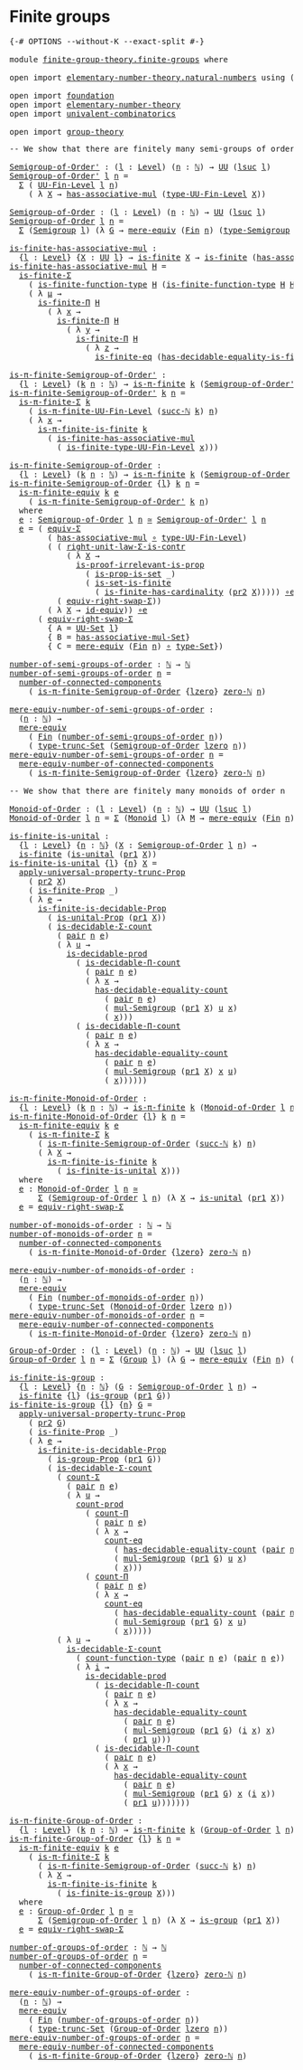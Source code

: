 # Finite groups

<pre class="Agda"><a id="26" class="Symbol">{-#</a> <a id="30" class="Keyword">OPTIONS</a> <a id="38" class="Pragma">--without-K</a> <a id="50" class="Pragma">--exact-split</a> <a id="64" class="Symbol">#-}</a>

<a id="69" class="Keyword">module</a> <a id="76" href="finite-group-theory.finite-groups.html" class="Module">finite-group-theory.finite-groups</a> <a id="110" class="Keyword">where</a>

<a id="117" class="Keyword">open</a> <a id="122" class="Keyword">import</a> <a id="129" href="elementary-number-theory.natural-numbers.html" class="Module">elementary-number-theory.natural-numbers</a> <a id="170" class="Keyword">using</a> <a id="176" class="Symbol">(</a><a id="177" href="elementary-number-theory.natural-numbers.html#1444" class="Datatype">ℕ</a><a id="178" class="Symbol">)</a>

<a id="181" class="Keyword">open</a> <a id="186" class="Keyword">import</a> <a id="193" href="foundation.html" class="Module">foundation</a>
<a id="204" class="Keyword">open</a> <a id="209" class="Keyword">import</a> <a id="216" href="elementary-number-theory.html" class="Module">elementary-number-theory</a>
<a id="241" class="Keyword">open</a> <a id="246" class="Keyword">import</a> <a id="253" href="univalent-combinatorics.html" class="Module">univalent-combinatorics</a>

<a id="278" class="Keyword">open</a> <a id="283" class="Keyword">import</a> <a id="290" href="group-theory.html" class="Module">group-theory</a>
</pre>
<pre class="Agda"><a id="316" class="Comment">-- We show that there are finitely many semi-groups of order n</a>

<a id="Semigroup-of-Order&#39;"></a><a id="380" href="finite-group-theory.finite-groups.html#380" class="Function">Semigroup-of-Order&#39;</a> <a id="400" class="Symbol">:</a> <a id="402" class="Symbol">(</a><a id="403" href="finite-group-theory.finite-groups.html#403" class="Bound">l</a> <a id="405" class="Symbol">:</a> <a id="407" href="Agda.Primitive.html#597" class="Postulate">Level</a><a id="412" class="Symbol">)</a> <a id="414" class="Symbol">(</a><a id="415" href="finite-group-theory.finite-groups.html#415" class="Bound">n</a> <a id="417" class="Symbol">:</a> <a id="419" href="elementary-number-theory.natural-numbers.html#1444" class="Datatype">ℕ</a><a id="420" class="Symbol">)</a> <a id="422" class="Symbol">→</a> <a id="424" href="Agda.Primitive.html#326" class="Primitive">UU</a> <a id="427" class="Symbol">(</a><a id="428" href="Agda.Primitive.html#780" class="Primitive">lsuc</a> <a id="433" href="finite-group-theory.finite-groups.html#403" class="Bound">l</a><a id="434" class="Symbol">)</a>
<a id="436" href="finite-group-theory.finite-groups.html#380" class="Function">Semigroup-of-Order&#39;</a> <a id="456" href="finite-group-theory.finite-groups.html#456" class="Bound">l</a> <a id="458" href="finite-group-theory.finite-groups.html#458" class="Bound">n</a> <a id="460" class="Symbol">=</a>
  <a id="464" href="foundation-core.dependent-pair-types.html#502" class="Record">Σ</a> <a id="466" class="Symbol">(</a> <a id="468" href="univalent-combinatorics.finite-types.html#4637" class="Function">UU-Fin-Level</a> <a id="481" href="finite-group-theory.finite-groups.html#456" class="Bound">l</a> <a id="483" href="finite-group-theory.finite-groups.html#458" class="Bound">n</a><a id="484" class="Symbol">)</a>
    <a id="490" class="Symbol">(</a> <a id="492" class="Symbol">λ</a> <a id="494" href="finite-group-theory.finite-groups.html#494" class="Bound">X</a> <a id="496" class="Symbol">→</a> <a id="498" href="group-theory.abstract-groups.html#690" class="Function">has-associative-mul</a> <a id="518" class="Symbol">(</a><a id="519" href="univalent-combinatorics.finite-types.html#4732" class="Function">type-UU-Fin-Level</a> <a id="537" href="finite-group-theory.finite-groups.html#494" class="Bound">X</a><a id="538" class="Symbol">))</a>

<a id="Semigroup-of-Order"></a><a id="542" href="finite-group-theory.finite-groups.html#542" class="Function">Semigroup-of-Order</a> <a id="561" class="Symbol">:</a> <a id="563" class="Symbol">(</a><a id="564" href="finite-group-theory.finite-groups.html#564" class="Bound">l</a> <a id="566" class="Symbol">:</a> <a id="568" href="Agda.Primitive.html#597" class="Postulate">Level</a><a id="573" class="Symbol">)</a> <a id="575" class="Symbol">(</a><a id="576" href="finite-group-theory.finite-groups.html#576" class="Bound">n</a> <a id="578" class="Symbol">:</a> <a id="580" href="elementary-number-theory.natural-numbers.html#1444" class="Datatype">ℕ</a><a id="581" class="Symbol">)</a> <a id="583" class="Symbol">→</a> <a id="585" href="Agda.Primitive.html#326" class="Primitive">UU</a> <a id="588" class="Symbol">(</a><a id="589" href="Agda.Primitive.html#780" class="Primitive">lsuc</a> <a id="594" href="finite-group-theory.finite-groups.html#564" class="Bound">l</a><a id="595" class="Symbol">)</a>
<a id="597" href="finite-group-theory.finite-groups.html#542" class="Function">Semigroup-of-Order</a> <a id="616" href="finite-group-theory.finite-groups.html#616" class="Bound">l</a> <a id="618" href="finite-group-theory.finite-groups.html#618" class="Bound">n</a> <a id="620" class="Symbol">=</a>
  <a id="624" href="foundation-core.dependent-pair-types.html#502" class="Record">Σ</a> <a id="626" class="Symbol">(</a><a id="627" href="group-theory.abstract-groups.html#962" class="Function">Semigroup</a> <a id="637" href="finite-group-theory.finite-groups.html#616" class="Bound">l</a><a id="638" class="Symbol">)</a> <a id="640" class="Symbol">(λ</a> <a id="643" href="finite-group-theory.finite-groups.html#643" class="Bound">G</a> <a id="645" class="Symbol">→</a> <a id="647" href="foundation.mere-equivalences.html#1406" class="Function">mere-equiv</a> <a id="658" class="Symbol">(</a><a id="659" href="univalent-combinatorics.standard-finite-types.html#1975" class="Function">Fin</a> <a id="663" href="finite-group-theory.finite-groups.html#618" class="Bound">n</a><a id="664" class="Symbol">)</a> <a id="666" class="Symbol">(</a><a id="667" href="group-theory.abstract-groups.html#1158" class="Function">type-Semigroup</a> <a id="682" href="finite-group-theory.finite-groups.html#643" class="Bound">G</a><a id="683" class="Symbol">))</a>

<a id="is-finite-has-associative-mul"></a><a id="687" href="finite-group-theory.finite-groups.html#687" class="Function">is-finite-has-associative-mul</a> <a id="717" class="Symbol">:</a>
  <a id="721" class="Symbol">{</a><a id="722" href="finite-group-theory.finite-groups.html#722" class="Bound">l</a> <a id="724" class="Symbol">:</a> <a id="726" href="Agda.Primitive.html#597" class="Postulate">Level</a><a id="731" class="Symbol">}</a> <a id="733" class="Symbol">{</a><a id="734" href="finite-group-theory.finite-groups.html#734" class="Bound">X</a> <a id="736" class="Symbol">:</a> <a id="738" href="Agda.Primitive.html#326" class="Primitive">UU</a> <a id="741" href="finite-group-theory.finite-groups.html#722" class="Bound">l</a><a id="742" class="Symbol">}</a> <a id="744" class="Symbol">→</a> <a id="746" href="univalent-combinatorics.finite-types.html#3732" class="Function">is-finite</a> <a id="756" href="finite-group-theory.finite-groups.html#734" class="Bound">X</a> <a id="758" class="Symbol">→</a> <a id="760" href="univalent-combinatorics.finite-types.html#3732" class="Function">is-finite</a> <a id="770" class="Symbol">(</a><a id="771" href="group-theory.abstract-groups.html#690" class="Function">has-associative-mul</a> <a id="791" href="finite-group-theory.finite-groups.html#734" class="Bound">X</a><a id="792" class="Symbol">)</a>
<a id="794" href="finite-group-theory.finite-groups.html#687" class="Function">is-finite-has-associative-mul</a> <a id="824" href="finite-group-theory.finite-groups.html#824" class="Bound">H</a> <a id="826" class="Symbol">=</a>
  <a id="830" href="univalent-combinatorics.dependent-sum-finite-types.html#2479" class="Function">is-finite-Σ</a>
    <a id="846" class="Symbol">(</a> <a id="848" href="univalent-combinatorics.finite-function-types.html#817" class="Function">is-finite-function-type</a> <a id="872" href="finite-group-theory.finite-groups.html#824" class="Bound">H</a> <a id="874" class="Symbol">(</a><a id="875" href="univalent-combinatorics.finite-function-types.html#817" class="Function">is-finite-function-type</a> <a id="899" href="finite-group-theory.finite-groups.html#824" class="Bound">H</a> <a id="901" href="finite-group-theory.finite-groups.html#824" class="Bound">H</a><a id="902" class="Symbol">))</a>
    <a id="909" class="Symbol">(</a> <a id="911" class="Symbol">λ</a> <a id="913" href="finite-group-theory.finite-groups.html#913" class="Bound">μ</a> <a id="915" class="Symbol">→</a>
      <a id="923" href="univalent-combinatorics.dependent-product-finite-types.html#696" class="Function">is-finite-Π</a> <a id="935" href="finite-group-theory.finite-groups.html#824" class="Bound">H</a>
        <a id="945" class="Symbol">(</a> <a id="947" class="Symbol">λ</a> <a id="949" href="finite-group-theory.finite-groups.html#949" class="Bound">x</a> <a id="951" class="Symbol">→</a>
          <a id="963" href="univalent-combinatorics.dependent-product-finite-types.html#696" class="Function">is-finite-Π</a> <a id="975" href="finite-group-theory.finite-groups.html#824" class="Bound">H</a>
            <a id="989" class="Symbol">(</a> <a id="991" class="Symbol">λ</a> <a id="993" href="finite-group-theory.finite-groups.html#993" class="Bound">y</a> <a id="995" class="Symbol">→</a>
              <a id="1011" href="univalent-combinatorics.dependent-product-finite-types.html#696" class="Function">is-finite-Π</a> <a id="1023" href="finite-group-theory.finite-groups.html#824" class="Bound">H</a>
                <a id="1041" class="Symbol">(</a> <a id="1043" class="Symbol">λ</a> <a id="1045" href="finite-group-theory.finite-groups.html#1045" class="Bound">z</a> <a id="1047" class="Symbol">→</a>
                  <a id="1067" href="univalent-combinatorics.equality-finite-types.html#3302" class="Function">is-finite-eq</a> <a id="1080" class="Symbol">(</a><a id="1081" href="univalent-combinatorics.equality-finite-types.html#1960" class="Function">has-decidable-equality-is-finite</a> <a id="1114" href="finite-group-theory.finite-groups.html#824" class="Bound">H</a><a id="1115" class="Symbol">)))))</a>

<a id="is-π-finite-Semigroup-of-Order&#39;"></a><a id="1122" href="finite-group-theory.finite-groups.html#1122" class="Function">is-π-finite-Semigroup-of-Order&#39;</a> <a id="1154" class="Symbol">:</a>
  <a id="1158" class="Symbol">{</a><a id="1159" href="finite-group-theory.finite-groups.html#1159" class="Bound">l</a> <a id="1161" class="Symbol">:</a> <a id="1163" href="Agda.Primitive.html#597" class="Postulate">Level</a><a id="1168" class="Symbol">}</a> <a id="1170" class="Symbol">(</a><a id="1171" href="finite-group-theory.finite-groups.html#1171" class="Bound">k</a> <a id="1173" href="finite-group-theory.finite-groups.html#1173" class="Bound">n</a> <a id="1175" class="Symbol">:</a> <a id="1177" href="elementary-number-theory.natural-numbers.html#1444" class="Datatype">ℕ</a><a id="1178" class="Symbol">)</a> <a id="1180" class="Symbol">→</a> <a id="1182" href="univalent-combinatorics.pi-finite-types.html#8676" class="Function">is-π-finite</a> <a id="1194" href="finite-group-theory.finite-groups.html#1171" class="Bound">k</a> <a id="1196" class="Symbol">(</a><a id="1197" href="finite-group-theory.finite-groups.html#380" class="Function">Semigroup-of-Order&#39;</a> <a id="1217" href="finite-group-theory.finite-groups.html#1159" class="Bound">l</a> <a id="1219" href="finite-group-theory.finite-groups.html#1173" class="Bound">n</a><a id="1220" class="Symbol">)</a>
<a id="1222" href="finite-group-theory.finite-groups.html#1122" class="Function">is-π-finite-Semigroup-of-Order&#39;</a> <a id="1254" href="finite-group-theory.finite-groups.html#1254" class="Bound">k</a> <a id="1256" href="finite-group-theory.finite-groups.html#1256" class="Bound">n</a> <a id="1258" class="Symbol">=</a>
  <a id="1262" href="univalent-combinatorics.pi-finite-types.html#34735" class="Function">is-π-finite-Σ</a> <a id="1276" href="finite-group-theory.finite-groups.html#1254" class="Bound">k</a>
    <a id="1282" class="Symbol">(</a> <a id="1284" href="univalent-combinatorics.pi-finite-types.html#15770" class="Function">is-π-finite-UU-Fin-Level</a> <a id="1309" class="Symbol">(</a><a id="1310" href="elementary-number-theory.natural-numbers.html#1478" class="InductiveConstructor">succ-ℕ</a> <a id="1317" href="finite-group-theory.finite-groups.html#1254" class="Bound">k</a><a id="1318" class="Symbol">)</a> <a id="1320" href="finite-group-theory.finite-groups.html#1256" class="Bound">n</a><a id="1321" class="Symbol">)</a>
    <a id="1327" class="Symbol">(</a> <a id="1329" class="Symbol">λ</a> <a id="1331" href="finite-group-theory.finite-groups.html#1331" class="Bound">x</a> <a id="1333" class="Symbol">→</a>
      <a id="1341" href="univalent-combinatorics.pi-finite-types.html#14675" class="Function">is-π-finite-is-finite</a> <a id="1363" href="finite-group-theory.finite-groups.html#1254" class="Bound">k</a>
        <a id="1373" class="Symbol">(</a> <a id="1375" href="finite-group-theory.finite-groups.html#687" class="Function">is-finite-has-associative-mul</a>
          <a id="1415" class="Symbol">(</a> <a id="1417" href="univalent-combinatorics.finite-types.html#9777" class="Function">is-finite-type-UU-Fin-Level</a> <a id="1445" href="finite-group-theory.finite-groups.html#1331" class="Bound">x</a><a id="1446" class="Symbol">)))</a>

<a id="is-π-finite-Semigroup-of-Order"></a><a id="1451" href="finite-group-theory.finite-groups.html#1451" class="Function">is-π-finite-Semigroup-of-Order</a> <a id="1482" class="Symbol">:</a>
  <a id="1486" class="Symbol">{</a><a id="1487" href="finite-group-theory.finite-groups.html#1487" class="Bound">l</a> <a id="1489" class="Symbol">:</a> <a id="1491" href="Agda.Primitive.html#597" class="Postulate">Level</a><a id="1496" class="Symbol">}</a> <a id="1498" class="Symbol">(</a><a id="1499" href="finite-group-theory.finite-groups.html#1499" class="Bound">k</a> <a id="1501" href="finite-group-theory.finite-groups.html#1501" class="Bound">n</a> <a id="1503" class="Symbol">:</a> <a id="1505" href="elementary-number-theory.natural-numbers.html#1444" class="Datatype">ℕ</a><a id="1506" class="Symbol">)</a> <a id="1508" class="Symbol">→</a> <a id="1510" href="univalent-combinatorics.pi-finite-types.html#8676" class="Function">is-π-finite</a> <a id="1522" href="finite-group-theory.finite-groups.html#1499" class="Bound">k</a> <a id="1524" class="Symbol">(</a><a id="1525" href="finite-group-theory.finite-groups.html#542" class="Function">Semigroup-of-Order</a> <a id="1544" href="finite-group-theory.finite-groups.html#1487" class="Bound">l</a> <a id="1546" href="finite-group-theory.finite-groups.html#1501" class="Bound">n</a><a id="1547" class="Symbol">)</a>
<a id="1549" href="finite-group-theory.finite-groups.html#1451" class="Function">is-π-finite-Semigroup-of-Order</a> <a id="1580" class="Symbol">{</a><a id="1581" href="finite-group-theory.finite-groups.html#1581" class="Bound">l</a><a id="1582" class="Symbol">}</a> <a id="1584" href="finite-group-theory.finite-groups.html#1584" class="Bound">k</a> <a id="1586" href="finite-group-theory.finite-groups.html#1586" class="Bound">n</a> <a id="1588" class="Symbol">=</a>
  <a id="1592" href="univalent-combinatorics.pi-finite-types.html#10882" class="Function">is-π-finite-equiv</a> <a id="1610" href="finite-group-theory.finite-groups.html#1584" class="Bound">k</a> <a id="1612" href="finite-group-theory.finite-groups.html#1667" class="Function">e</a>
    <a id="1618" class="Symbol">(</a> <a id="1620" href="finite-group-theory.finite-groups.html#1122" class="Function">is-π-finite-Semigroup-of-Order&#39;</a> <a id="1652" href="finite-group-theory.finite-groups.html#1584" class="Bound">k</a> <a id="1654" href="finite-group-theory.finite-groups.html#1586" class="Bound">n</a><a id="1655" class="Symbol">)</a>
  <a id="1659" class="Keyword">where</a>
  <a id="1667" href="finite-group-theory.finite-groups.html#1667" class="Function">e</a> <a id="1669" class="Symbol">:</a> <a id="1671" href="finite-group-theory.finite-groups.html#542" class="Function">Semigroup-of-Order</a> <a id="1690" href="finite-group-theory.finite-groups.html#1581" class="Bound">l</a> <a id="1692" href="finite-group-theory.finite-groups.html#1586" class="Bound">n</a> <a id="1694" href="foundation-core.equivalences.html#1607" class="Function Operator">≃</a> <a id="1696" href="finite-group-theory.finite-groups.html#380" class="Function">Semigroup-of-Order&#39;</a> <a id="1716" href="finite-group-theory.finite-groups.html#1581" class="Bound">l</a> <a id="1718" href="finite-group-theory.finite-groups.html#1586" class="Bound">n</a>
  <a id="1722" href="finite-group-theory.finite-groups.html#1667" class="Function">e</a> <a id="1724" class="Symbol">=</a> <a id="1726" class="Symbol">(</a> <a id="1728" href="foundation-core.functoriality-dependent-pair-types.html#10421" class="Function">equiv-Σ</a>
        <a id="1744" class="Symbol">(</a> <a id="1746" href="group-theory.abstract-groups.html#690" class="Function">has-associative-mul</a> <a id="1766" href="foundation-core.functions.html#407" class="Function Operator">∘</a> <a id="1768" href="univalent-combinatorics.finite-types.html#4732" class="Function">type-UU-Fin-Level</a><a id="1785" class="Symbol">)</a>
        <a id="1795" class="Symbol">(</a> <a id="1797" class="Symbol">(</a> <a id="1799" href="foundation-core.type-arithmetic-dependent-pair-types.html#4301" class="Function">right-unit-law-Σ-is-contr</a>
            <a id="1837" class="Symbol">(</a> <a id="1839" class="Symbol">λ</a> <a id="1841" href="finite-group-theory.finite-groups.html#1841" class="Bound">X</a> <a id="1843" class="Symbol">→</a>
              <a id="1859" href="foundation-core.propositions.html#2978" class="Function">is-proof-irrelevant-is-prop</a>
                <a id="1903" class="Symbol">(</a> <a id="1905" href="foundation.sets.html#2041" class="Function">is-prop-is-set</a> <a id="1920" class="Symbol">_)</a>
                <a id="1939" class="Symbol">(</a> <a id="1941" href="univalent-combinatorics.equality-finite-types.html#1601" class="Function">is-set-is-finite</a>
                  <a id="1976" class="Symbol">(</a> <a id="1978" href="univalent-combinatorics.finite-types.html#11573" class="Function">is-finite-has-cardinality</a> <a id="2004" class="Symbol">(</a><a id="2005" href="foundation-core.dependent-pair-types.html#604" class="Field">pr2</a> <a id="2009" href="finite-group-theory.finite-groups.html#1841" class="Bound">X</a><a id="2010" class="Symbol">)))))</a> <a id="2016" href="foundation-core.equivalences.html#7843" class="Function Operator">∘e</a>
          <a id="2029" class="Symbol">(</a> <a id="2031" href="foundation-core.type-arithmetic-dependent-pair-types.html#11499" class="Function">equiv-right-swap-Σ</a><a id="2049" class="Symbol">))</a>
        <a id="2060" class="Symbol">(</a> <a id="2062" class="Symbol">λ</a> <a id="2064" href="finite-group-theory.finite-groups.html#2064" class="Bound">X</a> <a id="2066" class="Symbol">→</a> <a id="2068" href="foundation-core.equivalences.html#2480" class="Function">id-equiv</a><a id="2076" class="Symbol">))</a> <a id="2079" href="foundation-core.equivalences.html#7843" class="Function Operator">∘e</a>
      <a id="2088" class="Symbol">(</a> <a id="2090" href="foundation-core.type-arithmetic-dependent-pair-types.html#11499" class="Function">equiv-right-swap-Σ</a>
        <a id="2117" class="Symbol">{</a> <a id="2119" class="Argument">A</a> <a id="2121" class="Symbol">=</a> <a id="2123" href="foundation-core.sets.html#1177" class="Function">UU-Set</a> <a id="2130" href="finite-group-theory.finite-groups.html#1581" class="Bound">l</a><a id="2131" class="Symbol">}</a>
        <a id="2141" class="Symbol">{</a> <a id="2143" class="Argument">B</a> <a id="2145" class="Symbol">=</a> <a id="2147" href="group-theory.abstract-groups.html#836" class="Function">has-associative-mul-Set</a><a id="2170" class="Symbol">}</a>
        <a id="2180" class="Symbol">{</a> <a id="2182" class="Argument">C</a> <a id="2184" class="Symbol">=</a> <a id="2186" href="foundation.mere-equivalences.html#1406" class="Function">mere-equiv</a> <a id="2197" class="Symbol">(</a><a id="2198" href="univalent-combinatorics.standard-finite-types.html#1975" class="Function">Fin</a> <a id="2202" href="finite-group-theory.finite-groups.html#1586" class="Bound">n</a><a id="2203" class="Symbol">)</a> <a id="2205" href="foundation-core.functions.html#407" class="Function Operator">∘</a> <a id="2207" href="foundation-core.sets.html#1291" class="Function">type-Set</a><a id="2215" class="Symbol">})</a>

<a id="number-of-semi-groups-of-order"></a><a id="2219" href="finite-group-theory.finite-groups.html#2219" class="Function">number-of-semi-groups-of-order</a> <a id="2250" class="Symbol">:</a> <a id="2252" href="elementary-number-theory.natural-numbers.html#1444" class="Datatype">ℕ</a> <a id="2254" class="Symbol">→</a> <a id="2256" href="elementary-number-theory.natural-numbers.html#1444" class="Datatype">ℕ</a>
<a id="2258" href="finite-group-theory.finite-groups.html#2219" class="Function">number-of-semi-groups-of-order</a> <a id="2289" href="finite-group-theory.finite-groups.html#2289" class="Bound">n</a> <a id="2291" class="Symbol">=</a>
  <a id="2295" href="univalent-combinatorics.pi-finite-types.html#7954" class="Function">number-of-connected-components</a>
    <a id="2330" class="Symbol">(</a> <a id="2332" href="finite-group-theory.finite-groups.html#1451" class="Function">is-π-finite-Semigroup-of-Order</a> <a id="2363" class="Symbol">{</a><a id="2364" href="Agda.Primitive.html#764" class="Primitive">lzero</a><a id="2369" class="Symbol">}</a> <a id="2371" href="elementary-number-theory.natural-numbers.html#1465" class="InductiveConstructor">zero-ℕ</a> <a id="2378" href="finite-group-theory.finite-groups.html#2289" class="Bound">n</a><a id="2379" class="Symbol">)</a>

<a id="mere-equiv-number-of-semi-groups-of-order"></a><a id="2382" href="finite-group-theory.finite-groups.html#2382" class="Function">mere-equiv-number-of-semi-groups-of-order</a> <a id="2424" class="Symbol">:</a>
  <a id="2428" class="Symbol">(</a><a id="2429" href="finite-group-theory.finite-groups.html#2429" class="Bound">n</a> <a id="2431" class="Symbol">:</a> <a id="2433" href="elementary-number-theory.natural-numbers.html#1444" class="Datatype">ℕ</a><a id="2434" class="Symbol">)</a> <a id="2436" class="Symbol">→</a>
  <a id="2440" href="foundation.mere-equivalences.html#1406" class="Function">mere-equiv</a>
    <a id="2455" class="Symbol">(</a> <a id="2457" href="univalent-combinatorics.standard-finite-types.html#1975" class="Function">Fin</a> <a id="2461" class="Symbol">(</a><a id="2462" href="finite-group-theory.finite-groups.html#2219" class="Function">number-of-semi-groups-of-order</a> <a id="2493" href="finite-group-theory.finite-groups.html#2429" class="Bound">n</a><a id="2494" class="Symbol">))</a>
    <a id="2501" class="Symbol">(</a> <a id="2503" href="foundation.set-truncations.html#3386" class="Postulate">type-trunc-Set</a> <a id="2518" class="Symbol">(</a><a id="2519" href="finite-group-theory.finite-groups.html#542" class="Function">Semigroup-of-Order</a> <a id="2538" href="Agda.Primitive.html#764" class="Primitive">lzero</a> <a id="2544" href="finite-group-theory.finite-groups.html#2429" class="Bound">n</a><a id="2545" class="Symbol">))</a>
<a id="2548" href="finite-group-theory.finite-groups.html#2382" class="Function">mere-equiv-number-of-semi-groups-of-order</a> <a id="2590" href="finite-group-theory.finite-groups.html#2590" class="Bound">n</a> <a id="2592" class="Symbol">=</a>
  <a id="2596" href="univalent-combinatorics.pi-finite-types.html#8119" class="Function">mere-equiv-number-of-connected-components</a>
    <a id="2642" class="Symbol">(</a> <a id="2644" href="finite-group-theory.finite-groups.html#1451" class="Function">is-π-finite-Semigroup-of-Order</a> <a id="2675" class="Symbol">{</a><a id="2676" href="Agda.Primitive.html#764" class="Primitive">lzero</a><a id="2681" class="Symbol">}</a> <a id="2683" href="elementary-number-theory.natural-numbers.html#1465" class="InductiveConstructor">zero-ℕ</a> <a id="2690" href="finite-group-theory.finite-groups.html#2590" class="Bound">n</a><a id="2691" class="Symbol">)</a>

<a id="2694" class="Comment">-- We show that there are finitely many monoids of order n</a>

<a id="Monoid-of-Order"></a><a id="2754" href="finite-group-theory.finite-groups.html#2754" class="Function">Monoid-of-Order</a> <a id="2770" class="Symbol">:</a> <a id="2772" class="Symbol">(</a><a id="2773" href="finite-group-theory.finite-groups.html#2773" class="Bound">l</a> <a id="2775" class="Symbol">:</a> <a id="2777" href="Agda.Primitive.html#597" class="Postulate">Level</a><a id="2782" class="Symbol">)</a> <a id="2784" class="Symbol">(</a><a id="2785" href="finite-group-theory.finite-groups.html#2785" class="Bound">n</a> <a id="2787" class="Symbol">:</a> <a id="2789" href="elementary-number-theory.natural-numbers.html#1444" class="Datatype">ℕ</a><a id="2790" class="Symbol">)</a> <a id="2792" class="Symbol">→</a> <a id="2794" href="Agda.Primitive.html#326" class="Primitive">UU</a> <a id="2797" class="Symbol">(</a><a id="2798" href="Agda.Primitive.html#780" class="Primitive">lsuc</a> <a id="2803" href="finite-group-theory.finite-groups.html#2773" class="Bound">l</a><a id="2804" class="Symbol">)</a>
<a id="2806" href="finite-group-theory.finite-groups.html#2754" class="Function">Monoid-of-Order</a> <a id="2822" href="finite-group-theory.finite-groups.html#2822" class="Bound">l</a> <a id="2824" href="finite-group-theory.finite-groups.html#2824" class="Bound">n</a> <a id="2826" class="Symbol">=</a> <a id="2828" href="foundation-core.dependent-pair-types.html#502" class="Record">Σ</a> <a id="2830" class="Symbol">(</a><a id="2831" href="group-theory.abstract-groups.html#16855" class="Function">Monoid</a> <a id="2838" href="finite-group-theory.finite-groups.html#2822" class="Bound">l</a><a id="2839" class="Symbol">)</a> <a id="2841" class="Symbol">(λ</a> <a id="2844" href="finite-group-theory.finite-groups.html#2844" class="Bound">M</a> <a id="2846" class="Symbol">→</a> <a id="2848" href="foundation.mere-equivalences.html#1406" class="Function">mere-equiv</a> <a id="2859" class="Symbol">(</a><a id="2860" href="univalent-combinatorics.standard-finite-types.html#1975" class="Function">Fin</a> <a id="2864" href="finite-group-theory.finite-groups.html#2824" class="Bound">n</a><a id="2865" class="Symbol">)</a> <a id="2867" class="Symbol">(</a><a id="2868" href="group-theory.abstract-groups.html#17020" class="Function">type-Monoid</a> <a id="2880" href="finite-group-theory.finite-groups.html#2844" class="Bound">M</a><a id="2881" class="Symbol">))</a>

<a id="is-finite-is-unital"></a><a id="2885" href="finite-group-theory.finite-groups.html#2885" class="Function">is-finite-is-unital</a> <a id="2905" class="Symbol">:</a>
  <a id="2909" class="Symbol">{</a><a id="2910" href="finite-group-theory.finite-groups.html#2910" class="Bound">l</a> <a id="2912" class="Symbol">:</a> <a id="2914" href="Agda.Primitive.html#597" class="Postulate">Level</a><a id="2919" class="Symbol">}</a> <a id="2921" class="Symbol">{</a><a id="2922" href="finite-group-theory.finite-groups.html#2922" class="Bound">n</a> <a id="2924" class="Symbol">:</a> <a id="2926" href="elementary-number-theory.natural-numbers.html#1444" class="Datatype">ℕ</a><a id="2927" class="Symbol">}</a> <a id="2929" class="Symbol">(</a><a id="2930" href="finite-group-theory.finite-groups.html#2930" class="Bound">X</a> <a id="2932" class="Symbol">:</a> <a id="2934" href="finite-group-theory.finite-groups.html#542" class="Function">Semigroup-of-Order</a> <a id="2953" href="finite-group-theory.finite-groups.html#2910" class="Bound">l</a> <a id="2955" href="finite-group-theory.finite-groups.html#2922" class="Bound">n</a><a id="2956" class="Symbol">)</a> <a id="2958" class="Symbol">→</a>
  <a id="2962" href="univalent-combinatorics.finite-types.html#3732" class="Function">is-finite</a> <a id="2972" class="Symbol">(</a><a id="2973" href="group-theory.abstract-groups.html#16632" class="Function">is-unital</a> <a id="2983" class="Symbol">(</a><a id="2984" href="foundation-core.dependent-pair-types.html#592" class="Field">pr1</a> <a id="2988" href="finite-group-theory.finite-groups.html#2930" class="Bound">X</a><a id="2989" class="Symbol">))</a>
<a id="2992" href="finite-group-theory.finite-groups.html#2885" class="Function">is-finite-is-unital</a> <a id="3012" class="Symbol">{</a><a id="3013" href="finite-group-theory.finite-groups.html#3013" class="Bound">l</a><a id="3014" class="Symbol">}</a> <a id="3016" class="Symbol">{</a><a id="3017" href="finite-group-theory.finite-groups.html#3017" class="Bound">n</a><a id="3018" class="Symbol">}</a> <a id="3020" href="finite-group-theory.finite-groups.html#3020" class="Bound">X</a> <a id="3022" class="Symbol">=</a>
  <a id="3026" href="foundation.propositional-truncations.html#5148" class="Function">apply-universal-property-trunc-Prop</a>
    <a id="3066" class="Symbol">(</a> <a id="3068" href="foundation-core.dependent-pair-types.html#604" class="Field">pr2</a> <a id="3072" href="finite-group-theory.finite-groups.html#3020" class="Bound">X</a><a id="3073" class="Symbol">)</a>
    <a id="3079" class="Symbol">(</a> <a id="3081" href="univalent-combinatorics.finite-types.html#3641" class="Function">is-finite-Prop</a> <a id="3096" class="Symbol">_)</a>
    <a id="3103" class="Symbol">(</a> <a id="3105" class="Symbol">λ</a> <a id="3107" href="finite-group-theory.finite-groups.html#3107" class="Bound">e</a> <a id="3109" class="Symbol">→</a>
      <a id="3117" href="univalent-combinatorics.finite-types.html#8538" class="Function">is-finite-is-decidable-Prop</a>
        <a id="3153" class="Symbol">(</a> <a id="3155" href="group-theory.abstract-groups.html#18969" class="Function">is-unital-Prop</a> <a id="3170" class="Symbol">(</a><a id="3171" href="foundation-core.dependent-pair-types.html#592" class="Field">pr1</a> <a id="3175" href="finite-group-theory.finite-groups.html#3020" class="Bound">X</a><a id="3176" class="Symbol">))</a>
        <a id="3187" class="Symbol">(</a> <a id="3189" href="univalent-combinatorics.decidable-dependent-pair-types.html#800" class="Function">is-decidable-Σ-count</a>
          <a id="3220" class="Symbol">(</a> <a id="3222" href="foundation-core.dependent-pair-types.html#575" class="InductiveConstructor">pair</a> <a id="3227" href="finite-group-theory.finite-groups.html#3017" class="Bound">n</a> <a id="3229" href="finite-group-theory.finite-groups.html#3107" class="Bound">e</a><a id="3230" class="Symbol">)</a>
          <a id="3242" class="Symbol">(</a> <a id="3244" class="Symbol">λ</a> <a id="3246" href="finite-group-theory.finite-groups.html#3246" class="Bound">u</a> <a id="3248" class="Symbol">→</a>
            <a id="3262" href="foundation.decidable-types.html#3650" class="Function">is-decidable-prod</a>
              <a id="3294" class="Symbol">(</a> <a id="3296" href="univalent-combinatorics.decidable-dependent-function-types.html#1130" class="Function">is-decidable-Π-count</a>
                <a id="3333" class="Symbol">(</a> <a id="3335" href="foundation-core.dependent-pair-types.html#575" class="InductiveConstructor">pair</a> <a id="3340" href="finite-group-theory.finite-groups.html#3017" class="Bound">n</a> <a id="3342" href="finite-group-theory.finite-groups.html#3107" class="Bound">e</a><a id="3343" class="Symbol">)</a>
                <a id="3361" class="Symbol">(</a> <a id="3363" class="Symbol">λ</a> <a id="3365" href="finite-group-theory.finite-groups.html#3365" class="Bound">x</a> <a id="3367" class="Symbol">→</a>
                  <a id="3387" href="univalent-combinatorics.counting.html#5708" class="Function">has-decidable-equality-count</a>
                    <a id="3436" class="Symbol">(</a> <a id="3438" href="foundation-core.dependent-pair-types.html#575" class="InductiveConstructor">pair</a> <a id="3443" href="finite-group-theory.finite-groups.html#3017" class="Bound">n</a> <a id="3445" href="finite-group-theory.finite-groups.html#3107" class="Bound">e</a><a id="3446" class="Symbol">)</a>
                    <a id="3468" class="Symbol">(</a> <a id="3470" href="group-theory.abstract-groups.html#1432" class="Function">mul-Semigroup</a> <a id="3484" class="Symbol">(</a><a id="3485" href="foundation-core.dependent-pair-types.html#592" class="Field">pr1</a> <a id="3489" href="finite-group-theory.finite-groups.html#3020" class="Bound">X</a><a id="3490" class="Symbol">)</a> <a id="3492" href="finite-group-theory.finite-groups.html#3246" class="Bound">u</a> <a id="3494" href="finite-group-theory.finite-groups.html#3365" class="Bound">x</a><a id="3495" class="Symbol">)</a>
                    <a id="3517" class="Symbol">(</a> <a id="3519" href="finite-group-theory.finite-groups.html#3365" class="Bound">x</a><a id="3520" class="Symbol">)))</a>
              <a id="3538" class="Symbol">(</a> <a id="3540" href="univalent-combinatorics.decidable-dependent-function-types.html#1130" class="Function">is-decidable-Π-count</a>
                <a id="3577" class="Symbol">(</a> <a id="3579" href="foundation-core.dependent-pair-types.html#575" class="InductiveConstructor">pair</a> <a id="3584" href="finite-group-theory.finite-groups.html#3017" class="Bound">n</a> <a id="3586" href="finite-group-theory.finite-groups.html#3107" class="Bound">e</a><a id="3587" class="Symbol">)</a>
                <a id="3605" class="Symbol">(</a> <a id="3607" class="Symbol">λ</a> <a id="3609" href="finite-group-theory.finite-groups.html#3609" class="Bound">x</a> <a id="3611" class="Symbol">→</a>
                  <a id="3631" href="univalent-combinatorics.counting.html#5708" class="Function">has-decidable-equality-count</a>
                    <a id="3680" class="Symbol">(</a> <a id="3682" href="foundation-core.dependent-pair-types.html#575" class="InductiveConstructor">pair</a> <a id="3687" href="finite-group-theory.finite-groups.html#3017" class="Bound">n</a> <a id="3689" href="finite-group-theory.finite-groups.html#3107" class="Bound">e</a><a id="3690" class="Symbol">)</a>
                    <a id="3712" class="Symbol">(</a> <a id="3714" href="group-theory.abstract-groups.html#1432" class="Function">mul-Semigroup</a> <a id="3728" class="Symbol">(</a><a id="3729" href="foundation-core.dependent-pair-types.html#592" class="Field">pr1</a> <a id="3733" href="finite-group-theory.finite-groups.html#3020" class="Bound">X</a><a id="3734" class="Symbol">)</a> <a id="3736" href="finite-group-theory.finite-groups.html#3609" class="Bound">x</a> <a id="3738" href="finite-group-theory.finite-groups.html#3246" class="Bound">u</a><a id="3739" class="Symbol">)</a>
                    <a id="3761" class="Symbol">(</a> <a id="3763" href="finite-group-theory.finite-groups.html#3609" class="Bound">x</a><a id="3764" class="Symbol">))))))</a>

<a id="is-π-finite-Monoid-of-Order"></a><a id="3772" href="finite-group-theory.finite-groups.html#3772" class="Function">is-π-finite-Monoid-of-Order</a> <a id="3800" class="Symbol">:</a>
  <a id="3804" class="Symbol">{</a><a id="3805" href="finite-group-theory.finite-groups.html#3805" class="Bound">l</a> <a id="3807" class="Symbol">:</a> <a id="3809" href="Agda.Primitive.html#597" class="Postulate">Level</a><a id="3814" class="Symbol">}</a> <a id="3816" class="Symbol">(</a><a id="3817" href="finite-group-theory.finite-groups.html#3817" class="Bound">k</a> <a id="3819" href="finite-group-theory.finite-groups.html#3819" class="Bound">n</a> <a id="3821" class="Symbol">:</a> <a id="3823" href="elementary-number-theory.natural-numbers.html#1444" class="Datatype">ℕ</a><a id="3824" class="Symbol">)</a> <a id="3826" class="Symbol">→</a> <a id="3828" href="univalent-combinatorics.pi-finite-types.html#8676" class="Function">is-π-finite</a> <a id="3840" href="finite-group-theory.finite-groups.html#3817" class="Bound">k</a> <a id="3842" class="Symbol">(</a><a id="3843" href="finite-group-theory.finite-groups.html#2754" class="Function">Monoid-of-Order</a> <a id="3859" href="finite-group-theory.finite-groups.html#3805" class="Bound">l</a> <a id="3861" href="finite-group-theory.finite-groups.html#3819" class="Bound">n</a><a id="3862" class="Symbol">)</a>
<a id="3864" href="finite-group-theory.finite-groups.html#3772" class="Function">is-π-finite-Monoid-of-Order</a> <a id="3892" class="Symbol">{</a><a id="3893" href="finite-group-theory.finite-groups.html#3893" class="Bound">l</a><a id="3894" class="Symbol">}</a> <a id="3896" href="finite-group-theory.finite-groups.html#3896" class="Bound">k</a> <a id="3898" href="finite-group-theory.finite-groups.html#3898" class="Bound">n</a> <a id="3900" class="Symbol">=</a>
  <a id="3904" href="univalent-combinatorics.pi-finite-types.html#10882" class="Function">is-π-finite-equiv</a> <a id="3922" href="finite-group-theory.finite-groups.html#3896" class="Bound">k</a> <a id="3924" href="finite-group-theory.finite-groups.html#4094" class="Function">e</a>
    <a id="3930" class="Symbol">(</a> <a id="3932" href="univalent-combinatorics.pi-finite-types.html#34735" class="Function">is-π-finite-Σ</a> <a id="3946" href="finite-group-theory.finite-groups.html#3896" class="Bound">k</a>
      <a id="3954" class="Symbol">(</a> <a id="3956" href="finite-group-theory.finite-groups.html#1451" class="Function">is-π-finite-Semigroup-of-Order</a> <a id="3987" class="Symbol">(</a><a id="3988" href="elementary-number-theory.natural-numbers.html#1478" class="InductiveConstructor">succ-ℕ</a> <a id="3995" href="finite-group-theory.finite-groups.html#3896" class="Bound">k</a><a id="3996" class="Symbol">)</a> <a id="3998" href="finite-group-theory.finite-groups.html#3898" class="Bound">n</a><a id="3999" class="Symbol">)</a>
      <a id="4007" class="Symbol">(</a> <a id="4009" class="Symbol">λ</a> <a id="4011" href="finite-group-theory.finite-groups.html#4011" class="Bound">X</a> <a id="4013" class="Symbol">→</a>
        <a id="4023" href="univalent-combinatorics.pi-finite-types.html#14675" class="Function">is-π-finite-is-finite</a> <a id="4045" href="finite-group-theory.finite-groups.html#3896" class="Bound">k</a>
          <a id="4057" class="Symbol">(</a> <a id="4059" href="finite-group-theory.finite-groups.html#2885" class="Function">is-finite-is-unital</a> <a id="4079" href="finite-group-theory.finite-groups.html#4011" class="Bound">X</a><a id="4080" class="Symbol">)))</a>
  <a id="4086" class="Keyword">where</a>
  <a id="4094" href="finite-group-theory.finite-groups.html#4094" class="Function">e</a> <a id="4096" class="Symbol">:</a> <a id="4098" href="finite-group-theory.finite-groups.html#2754" class="Function">Monoid-of-Order</a> <a id="4114" href="finite-group-theory.finite-groups.html#3893" class="Bound">l</a> <a id="4116" href="finite-group-theory.finite-groups.html#3898" class="Bound">n</a> <a id="4118" href="foundation-core.equivalences.html#1607" class="Function Operator">≃</a>
      <a id="4126" href="foundation-core.dependent-pair-types.html#502" class="Record">Σ</a> <a id="4128" class="Symbol">(</a><a id="4129" href="finite-group-theory.finite-groups.html#542" class="Function">Semigroup-of-Order</a> <a id="4148" href="finite-group-theory.finite-groups.html#3893" class="Bound">l</a> <a id="4150" href="finite-group-theory.finite-groups.html#3898" class="Bound">n</a><a id="4151" class="Symbol">)</a> <a id="4153" class="Symbol">(λ</a> <a id="4156" href="finite-group-theory.finite-groups.html#4156" class="Bound">X</a> <a id="4158" class="Symbol">→</a> <a id="4160" href="group-theory.abstract-groups.html#16632" class="Function">is-unital</a> <a id="4170" class="Symbol">(</a><a id="4171" href="foundation-core.dependent-pair-types.html#592" class="Field">pr1</a> <a id="4175" href="finite-group-theory.finite-groups.html#4156" class="Bound">X</a><a id="4176" class="Symbol">))</a>
  <a id="4181" href="finite-group-theory.finite-groups.html#4094" class="Function">e</a> <a id="4183" class="Symbol">=</a> <a id="4185" href="foundation-core.type-arithmetic-dependent-pair-types.html#11499" class="Function">equiv-right-swap-Σ</a>

<a id="number-of-monoids-of-order"></a><a id="4205" href="finite-group-theory.finite-groups.html#4205" class="Function">number-of-monoids-of-order</a> <a id="4232" class="Symbol">:</a> <a id="4234" href="elementary-number-theory.natural-numbers.html#1444" class="Datatype">ℕ</a> <a id="4236" class="Symbol">→</a> <a id="4238" href="elementary-number-theory.natural-numbers.html#1444" class="Datatype">ℕ</a>
<a id="4240" href="finite-group-theory.finite-groups.html#4205" class="Function">number-of-monoids-of-order</a> <a id="4267" href="finite-group-theory.finite-groups.html#4267" class="Bound">n</a> <a id="4269" class="Symbol">=</a>
  <a id="4273" href="univalent-combinatorics.pi-finite-types.html#7954" class="Function">number-of-connected-components</a>
    <a id="4308" class="Symbol">(</a> <a id="4310" href="finite-group-theory.finite-groups.html#3772" class="Function">is-π-finite-Monoid-of-Order</a> <a id="4338" class="Symbol">{</a><a id="4339" href="Agda.Primitive.html#764" class="Primitive">lzero</a><a id="4344" class="Symbol">}</a> <a id="4346" href="elementary-number-theory.natural-numbers.html#1465" class="InductiveConstructor">zero-ℕ</a> <a id="4353" href="finite-group-theory.finite-groups.html#4267" class="Bound">n</a><a id="4354" class="Symbol">)</a>

<a id="mere-equiv-number-of-monoids-of-order"></a><a id="4357" href="finite-group-theory.finite-groups.html#4357" class="Function">mere-equiv-number-of-monoids-of-order</a> <a id="4395" class="Symbol">:</a>
  <a id="4399" class="Symbol">(</a><a id="4400" href="finite-group-theory.finite-groups.html#4400" class="Bound">n</a> <a id="4402" class="Symbol">:</a> <a id="4404" href="elementary-number-theory.natural-numbers.html#1444" class="Datatype">ℕ</a><a id="4405" class="Symbol">)</a> <a id="4407" class="Symbol">→</a>
  <a id="4411" href="foundation.mere-equivalences.html#1406" class="Function">mere-equiv</a>
    <a id="4426" class="Symbol">(</a> <a id="4428" href="univalent-combinatorics.standard-finite-types.html#1975" class="Function">Fin</a> <a id="4432" class="Symbol">(</a><a id="4433" href="finite-group-theory.finite-groups.html#4205" class="Function">number-of-monoids-of-order</a> <a id="4460" href="finite-group-theory.finite-groups.html#4400" class="Bound">n</a><a id="4461" class="Symbol">))</a>
    <a id="4468" class="Symbol">(</a> <a id="4470" href="foundation.set-truncations.html#3386" class="Postulate">type-trunc-Set</a> <a id="4485" class="Symbol">(</a><a id="4486" href="finite-group-theory.finite-groups.html#2754" class="Function">Monoid-of-Order</a> <a id="4502" href="Agda.Primitive.html#764" class="Primitive">lzero</a> <a id="4508" href="finite-group-theory.finite-groups.html#4400" class="Bound">n</a><a id="4509" class="Symbol">))</a>
<a id="4512" href="finite-group-theory.finite-groups.html#4357" class="Function">mere-equiv-number-of-monoids-of-order</a> <a id="4550" href="finite-group-theory.finite-groups.html#4550" class="Bound">n</a> <a id="4552" class="Symbol">=</a>
  <a id="4556" href="univalent-combinatorics.pi-finite-types.html#8119" class="Function">mere-equiv-number-of-connected-components</a>
    <a id="4602" class="Symbol">(</a> <a id="4604" href="finite-group-theory.finite-groups.html#3772" class="Function">is-π-finite-Monoid-of-Order</a> <a id="4632" class="Symbol">{</a><a id="4633" href="Agda.Primitive.html#764" class="Primitive">lzero</a><a id="4638" class="Symbol">}</a> <a id="4640" href="elementary-number-theory.natural-numbers.html#1465" class="InductiveConstructor">zero-ℕ</a> <a id="4647" href="finite-group-theory.finite-groups.html#4550" class="Bound">n</a><a id="4648" class="Symbol">)</a>
</pre>

<pre class="Agda"><a id="Group-of-Order"></a><a id="4664" href="finite-group-theory.finite-groups.html#4664" class="Function">Group-of-Order</a> <a id="4679" class="Symbol">:</a> <a id="4681" class="Symbol">(</a><a id="4682" href="finite-group-theory.finite-groups.html#4682" class="Bound">l</a> <a id="4684" class="Symbol">:</a> <a id="4686" href="Agda.Primitive.html#597" class="Postulate">Level</a><a id="4691" class="Symbol">)</a> <a id="4693" class="Symbol">(</a><a id="4694" href="finite-group-theory.finite-groups.html#4694" class="Bound">n</a> <a id="4696" class="Symbol">:</a> <a id="4698" href="elementary-number-theory.natural-numbers.html#1444" class="Datatype">ℕ</a><a id="4699" class="Symbol">)</a> <a id="4701" class="Symbol">→</a> <a id="4703" href="Agda.Primitive.html#326" class="Primitive">UU</a> <a id="4706" class="Symbol">(</a><a id="4707" href="Agda.Primitive.html#780" class="Primitive">lsuc</a> <a id="4712" href="finite-group-theory.finite-groups.html#4682" class="Bound">l</a><a id="4713" class="Symbol">)</a>
<a id="4715" href="finite-group-theory.finite-groups.html#4664" class="Function">Group-of-Order</a> <a id="4730" href="finite-group-theory.finite-groups.html#4730" class="Bound">l</a> <a id="4732" href="finite-group-theory.finite-groups.html#4732" class="Bound">n</a> <a id="4734" class="Symbol">=</a> <a id="4736" href="foundation-core.dependent-pair-types.html#502" class="Record">Σ</a> <a id="4738" class="Symbol">(</a><a id="4739" href="group-theory.abstract-groups.html#23575" class="Function">Group</a> <a id="4745" href="finite-group-theory.finite-groups.html#4730" class="Bound">l</a><a id="4746" class="Symbol">)</a> <a id="4748" class="Symbol">(λ</a> <a id="4751" href="finite-group-theory.finite-groups.html#4751" class="Bound">G</a> <a id="4753" class="Symbol">→</a> <a id="4755" href="foundation.mere-equivalences.html#1406" class="Function">mere-equiv</a> <a id="4766" class="Symbol">(</a><a id="4767" href="univalent-combinatorics.standard-finite-types.html#1975" class="Function">Fin</a> <a id="4771" href="finite-group-theory.finite-groups.html#4732" class="Bound">n</a><a id="4772" class="Symbol">)</a> <a id="4774" class="Symbol">(</a><a id="4775" href="group-theory.abstract-groups.html#23852" class="Function">type-Group</a> <a id="4786" href="finite-group-theory.finite-groups.html#4751" class="Bound">G</a><a id="4787" class="Symbol">))</a>

<a id="is-finite-is-group"></a><a id="4791" href="finite-group-theory.finite-groups.html#4791" class="Function">is-finite-is-group</a> <a id="4810" class="Symbol">:</a>
  <a id="4814" class="Symbol">{</a><a id="4815" href="finite-group-theory.finite-groups.html#4815" class="Bound">l</a> <a id="4817" class="Symbol">:</a> <a id="4819" href="Agda.Primitive.html#597" class="Postulate">Level</a><a id="4824" class="Symbol">}</a> <a id="4826" class="Symbol">{</a><a id="4827" href="finite-group-theory.finite-groups.html#4827" class="Bound">n</a> <a id="4829" class="Symbol">:</a> <a id="4831" href="elementary-number-theory.natural-numbers.html#1444" class="Datatype">ℕ</a><a id="4832" class="Symbol">}</a> <a id="4834" class="Symbol">(</a><a id="4835" href="finite-group-theory.finite-groups.html#4835" class="Bound">G</a> <a id="4837" class="Symbol">:</a> <a id="4839" href="finite-group-theory.finite-groups.html#542" class="Function">Semigroup-of-Order</a> <a id="4858" href="finite-group-theory.finite-groups.html#4815" class="Bound">l</a> <a id="4860" href="finite-group-theory.finite-groups.html#4827" class="Bound">n</a><a id="4861" class="Symbol">)</a> <a id="4863" class="Symbol">→</a>
  <a id="4867" href="univalent-combinatorics.finite-types.html#3732" class="Function">is-finite</a> <a id="4877" class="Symbol">{</a><a id="4878" href="finite-group-theory.finite-groups.html#4815" class="Bound">l</a><a id="4879" class="Symbol">}</a> <a id="4881" class="Symbol">(</a><a id="4882" href="group-theory.abstract-groups.html#23479" class="Function">is-group</a> <a id="4891" class="Symbol">(</a><a id="4892" href="foundation-core.dependent-pair-types.html#592" class="Field">pr1</a> <a id="4896" href="finite-group-theory.finite-groups.html#4835" class="Bound">G</a><a id="4897" class="Symbol">))</a>
<a id="4900" href="finite-group-theory.finite-groups.html#4791" class="Function">is-finite-is-group</a> <a id="4919" class="Symbol">{</a><a id="4920" href="finite-group-theory.finite-groups.html#4920" class="Bound">l</a><a id="4921" class="Symbol">}</a> <a id="4923" class="Symbol">{</a><a id="4924" href="finite-group-theory.finite-groups.html#4924" class="Bound">n</a><a id="4925" class="Symbol">}</a> <a id="4927" href="finite-group-theory.finite-groups.html#4927" class="Bound">G</a> <a id="4929" class="Symbol">=</a>
  <a id="4933" href="foundation.propositional-truncations.html#5148" class="Function">apply-universal-property-trunc-Prop</a>
    <a id="4973" class="Symbol">(</a> <a id="4975" href="foundation-core.dependent-pair-types.html#604" class="Field">pr2</a> <a id="4979" href="finite-group-theory.finite-groups.html#4927" class="Bound">G</a><a id="4980" class="Symbol">)</a>
    <a id="4986" class="Symbol">(</a> <a id="4988" href="univalent-combinatorics.finite-types.html#3641" class="Function">is-finite-Prop</a> <a id="5003" class="Symbol">_)</a>
    <a id="5010" class="Symbol">(</a> <a id="5012" class="Symbol">λ</a> <a id="5014" href="finite-group-theory.finite-groups.html#5014" class="Bound">e</a> <a id="5016" class="Symbol">→</a>
      <a id="5024" href="univalent-combinatorics.finite-types.html#8538" class="Function">is-finite-is-decidable-Prop</a>
        <a id="5060" class="Symbol">(</a> <a id="5062" href="group-theory.abstract-groups.html#29443" class="Function">is-group-Prop</a> <a id="5076" class="Symbol">(</a><a id="5077" href="foundation-core.dependent-pair-types.html#592" class="Field">pr1</a> <a id="5081" href="finite-group-theory.finite-groups.html#4927" class="Bound">G</a><a id="5082" class="Symbol">))</a>
        <a id="5093" class="Symbol">(</a> <a id="5095" href="univalent-combinatorics.decidable-dependent-pair-types.html#800" class="Function">is-decidable-Σ-count</a>
          <a id="5126" class="Symbol">(</a> <a id="5128" href="univalent-combinatorics.counting-dependent-pair-types.html#3962" class="Function">count-Σ</a>
            <a id="5148" class="Symbol">(</a> <a id="5150" href="foundation-core.dependent-pair-types.html#575" class="InductiveConstructor">pair</a> <a id="5155" href="finite-group-theory.finite-groups.html#4924" class="Bound">n</a> <a id="5157" href="finite-group-theory.finite-groups.html#5014" class="Bound">e</a><a id="5158" class="Symbol">)</a>
            <a id="5172" class="Symbol">(</a> <a id="5174" class="Symbol">λ</a> <a id="5176" href="finite-group-theory.finite-groups.html#5176" class="Bound">u</a> <a id="5178" class="Symbol">→</a>
              <a id="5194" href="univalent-combinatorics.counting-cartesian-product-types.html#1716" class="Function">count-prod</a>
                <a id="5221" class="Symbol">(</a> <a id="5223" href="univalent-combinatorics.counting-dependent-function-types.html#1767" class="Function">count-Π</a>
                  <a id="5249" class="Symbol">(</a> <a id="5251" href="foundation-core.dependent-pair-types.html#575" class="InductiveConstructor">pair</a> <a id="5256" href="finite-group-theory.finite-groups.html#4924" class="Bound">n</a> <a id="5258" href="finite-group-theory.finite-groups.html#5014" class="Bound">e</a><a id="5259" class="Symbol">)</a>
                  <a id="5279" class="Symbol">(</a> <a id="5281" class="Symbol">λ</a> <a id="5283" href="finite-group-theory.finite-groups.html#5283" class="Bound">x</a> <a id="5285" class="Symbol">→</a>
                    <a id="5307" href="univalent-combinatorics.counting-decidable-subtypes.html#3453" class="Function">count-eq</a>
                      <a id="5338" class="Symbol">(</a> <a id="5340" href="univalent-combinatorics.counting.html#5708" class="Function">has-decidable-equality-count</a> <a id="5369" class="Symbol">(</a><a id="5370" href="foundation-core.dependent-pair-types.html#575" class="InductiveConstructor">pair</a> <a id="5375" href="finite-group-theory.finite-groups.html#4924" class="Bound">n</a> <a id="5377" href="finite-group-theory.finite-groups.html#5014" class="Bound">e</a><a id="5378" class="Symbol">))</a>
                      <a id="5403" class="Symbol">(</a> <a id="5405" href="group-theory.abstract-groups.html#1432" class="Function">mul-Semigroup</a> <a id="5419" class="Symbol">(</a><a id="5420" href="foundation-core.dependent-pair-types.html#592" class="Field">pr1</a> <a id="5424" href="finite-group-theory.finite-groups.html#4927" class="Bound">G</a><a id="5425" class="Symbol">)</a> <a id="5427" href="finite-group-theory.finite-groups.html#5176" class="Bound">u</a> <a id="5429" href="finite-group-theory.finite-groups.html#5283" class="Bound">x</a><a id="5430" class="Symbol">)</a>
                      <a id="5454" class="Symbol">(</a> <a id="5456" href="finite-group-theory.finite-groups.html#5283" class="Bound">x</a><a id="5457" class="Symbol">)))</a>
                <a id="5477" class="Symbol">(</a> <a id="5479" href="univalent-combinatorics.counting-dependent-function-types.html#1767" class="Function">count-Π</a>
                  <a id="5505" class="Symbol">(</a> <a id="5507" href="foundation-core.dependent-pair-types.html#575" class="InductiveConstructor">pair</a> <a id="5512" href="finite-group-theory.finite-groups.html#4924" class="Bound">n</a> <a id="5514" href="finite-group-theory.finite-groups.html#5014" class="Bound">e</a><a id="5515" class="Symbol">)</a>
                  <a id="5535" class="Symbol">(</a> <a id="5537" class="Symbol">λ</a> <a id="5539" href="finite-group-theory.finite-groups.html#5539" class="Bound">x</a> <a id="5541" class="Symbol">→</a>
                    <a id="5563" href="univalent-combinatorics.counting-decidable-subtypes.html#3453" class="Function">count-eq</a>
                      <a id="5594" class="Symbol">(</a> <a id="5596" href="univalent-combinatorics.counting.html#5708" class="Function">has-decidable-equality-count</a> <a id="5625" class="Symbol">(</a><a id="5626" href="foundation-core.dependent-pair-types.html#575" class="InductiveConstructor">pair</a> <a id="5631" href="finite-group-theory.finite-groups.html#4924" class="Bound">n</a> <a id="5633" href="finite-group-theory.finite-groups.html#5014" class="Bound">e</a><a id="5634" class="Symbol">))</a>
                      <a id="5659" class="Symbol">(</a> <a id="5661" href="group-theory.abstract-groups.html#1432" class="Function">mul-Semigroup</a> <a id="5675" class="Symbol">(</a><a id="5676" href="foundation-core.dependent-pair-types.html#592" class="Field">pr1</a> <a id="5680" href="finite-group-theory.finite-groups.html#4927" class="Bound">G</a><a id="5681" class="Symbol">)</a> <a id="5683" href="finite-group-theory.finite-groups.html#5539" class="Bound">x</a> <a id="5685" href="finite-group-theory.finite-groups.html#5176" class="Bound">u</a><a id="5686" class="Symbol">)</a>
                      <a id="5710" class="Symbol">(</a> <a id="5712" href="finite-group-theory.finite-groups.html#5539" class="Bound">x</a><a id="5713" class="Symbol">)))))</a>
          <a id="5729" class="Symbol">(</a> <a id="5731" class="Symbol">λ</a> <a id="5733" href="finite-group-theory.finite-groups.html#5733" class="Bound">u</a> <a id="5735" class="Symbol">→</a>
            <a id="5749" href="univalent-combinatorics.decidable-dependent-pair-types.html#800" class="Function">is-decidable-Σ-count</a>
              <a id="5784" class="Symbol">(</a> <a id="5786" href="univalent-combinatorics.counting-function-types.html#376" class="Function">count-function-type</a> <a id="5806" class="Symbol">(</a><a id="5807" href="foundation-core.dependent-pair-types.html#575" class="InductiveConstructor">pair</a> <a id="5812" href="finite-group-theory.finite-groups.html#4924" class="Bound">n</a> <a id="5814" href="finite-group-theory.finite-groups.html#5014" class="Bound">e</a><a id="5815" class="Symbol">)</a> <a id="5817" class="Symbol">(</a><a id="5818" href="foundation-core.dependent-pair-types.html#575" class="InductiveConstructor">pair</a> <a id="5823" href="finite-group-theory.finite-groups.html#4924" class="Bound">n</a> <a id="5825" href="finite-group-theory.finite-groups.html#5014" class="Bound">e</a><a id="5826" class="Symbol">))</a>
              <a id="5843" class="Symbol">(</a> <a id="5845" class="Symbol">λ</a> <a id="5847" href="finite-group-theory.finite-groups.html#5847" class="Bound">i</a> <a id="5849" class="Symbol">→</a>
                <a id="5867" href="foundation.decidable-types.html#3650" class="Function">is-decidable-prod</a>
                  <a id="5903" class="Symbol">(</a> <a id="5905" href="univalent-combinatorics.decidable-dependent-function-types.html#1130" class="Function">is-decidable-Π-count</a>
                    <a id="5946" class="Symbol">(</a> <a id="5948" href="foundation-core.dependent-pair-types.html#575" class="InductiveConstructor">pair</a> <a id="5953" href="finite-group-theory.finite-groups.html#4924" class="Bound">n</a> <a id="5955" href="finite-group-theory.finite-groups.html#5014" class="Bound">e</a><a id="5956" class="Symbol">)</a>
                    <a id="5978" class="Symbol">(</a> <a id="5980" class="Symbol">λ</a> <a id="5982" href="finite-group-theory.finite-groups.html#5982" class="Bound">x</a> <a id="5984" class="Symbol">→</a>
                      <a id="6008" href="univalent-combinatorics.counting.html#5708" class="Function">has-decidable-equality-count</a>
                        <a id="6061" class="Symbol">(</a> <a id="6063" href="foundation-core.dependent-pair-types.html#575" class="InductiveConstructor">pair</a> <a id="6068" href="finite-group-theory.finite-groups.html#4924" class="Bound">n</a> <a id="6070" href="finite-group-theory.finite-groups.html#5014" class="Bound">e</a><a id="6071" class="Symbol">)</a>
                        <a id="6097" class="Symbol">(</a> <a id="6099" href="group-theory.abstract-groups.html#1432" class="Function">mul-Semigroup</a> <a id="6113" class="Symbol">(</a><a id="6114" href="foundation-core.dependent-pair-types.html#592" class="Field">pr1</a> <a id="6118" href="finite-group-theory.finite-groups.html#4927" class="Bound">G</a><a id="6119" class="Symbol">)</a> <a id="6121" class="Symbol">(</a><a id="6122" href="finite-group-theory.finite-groups.html#5847" class="Bound">i</a> <a id="6124" href="finite-group-theory.finite-groups.html#5982" class="Bound">x</a><a id="6125" class="Symbol">)</a> <a id="6127" href="finite-group-theory.finite-groups.html#5982" class="Bound">x</a><a id="6128" class="Symbol">)</a>
                        <a id="6154" class="Symbol">(</a> <a id="6156" href="foundation-core.dependent-pair-types.html#592" class="Field">pr1</a> <a id="6160" href="finite-group-theory.finite-groups.html#5733" class="Bound">u</a><a id="6161" class="Symbol">)))</a>
                  <a id="6183" class="Symbol">(</a> <a id="6185" href="univalent-combinatorics.decidable-dependent-function-types.html#1130" class="Function">is-decidable-Π-count</a>
                    <a id="6226" class="Symbol">(</a> <a id="6228" href="foundation-core.dependent-pair-types.html#575" class="InductiveConstructor">pair</a> <a id="6233" href="finite-group-theory.finite-groups.html#4924" class="Bound">n</a> <a id="6235" href="finite-group-theory.finite-groups.html#5014" class="Bound">e</a><a id="6236" class="Symbol">)</a>
                    <a id="6258" class="Symbol">(</a> <a id="6260" class="Symbol">λ</a> <a id="6262" href="finite-group-theory.finite-groups.html#6262" class="Bound">x</a> <a id="6264" class="Symbol">→</a>
                      <a id="6288" href="univalent-combinatorics.counting.html#5708" class="Function">has-decidable-equality-count</a>
                        <a id="6341" class="Symbol">(</a> <a id="6343" href="foundation-core.dependent-pair-types.html#575" class="InductiveConstructor">pair</a> <a id="6348" href="finite-group-theory.finite-groups.html#4924" class="Bound">n</a> <a id="6350" href="finite-group-theory.finite-groups.html#5014" class="Bound">e</a><a id="6351" class="Symbol">)</a>
                        <a id="6377" class="Symbol">(</a> <a id="6379" href="group-theory.abstract-groups.html#1432" class="Function">mul-Semigroup</a> <a id="6393" class="Symbol">(</a><a id="6394" href="foundation-core.dependent-pair-types.html#592" class="Field">pr1</a> <a id="6398" href="finite-group-theory.finite-groups.html#4927" class="Bound">G</a><a id="6399" class="Symbol">)</a> <a id="6401" href="finite-group-theory.finite-groups.html#6262" class="Bound">x</a> <a id="6403" class="Symbol">(</a><a id="6404" href="finite-group-theory.finite-groups.html#5847" class="Bound">i</a> <a id="6406" href="finite-group-theory.finite-groups.html#6262" class="Bound">x</a><a id="6407" class="Symbol">))</a>
                        <a id="6434" class="Symbol">(</a> <a id="6436" href="foundation-core.dependent-pair-types.html#592" class="Field">pr1</a> <a id="6440" href="finite-group-theory.finite-groups.html#5733" class="Bound">u</a><a id="6441" class="Symbol">)))))))</a>

<a id="is-π-finite-Group-of-Order"></a><a id="6450" href="finite-group-theory.finite-groups.html#6450" class="Function">is-π-finite-Group-of-Order</a> <a id="6477" class="Symbol">:</a>
  <a id="6481" class="Symbol">{</a><a id="6482" href="finite-group-theory.finite-groups.html#6482" class="Bound">l</a> <a id="6484" class="Symbol">:</a> <a id="6486" href="Agda.Primitive.html#597" class="Postulate">Level</a><a id="6491" class="Symbol">}</a> <a id="6493" class="Symbol">(</a><a id="6494" href="finite-group-theory.finite-groups.html#6494" class="Bound">k</a> <a id="6496" href="finite-group-theory.finite-groups.html#6496" class="Bound">n</a> <a id="6498" class="Symbol">:</a> <a id="6500" href="elementary-number-theory.natural-numbers.html#1444" class="Datatype">ℕ</a><a id="6501" class="Symbol">)</a> <a id="6503" class="Symbol">→</a> <a id="6505" href="univalent-combinatorics.pi-finite-types.html#8676" class="Function">is-π-finite</a> <a id="6517" href="finite-group-theory.finite-groups.html#6494" class="Bound">k</a> <a id="6519" class="Symbol">(</a><a id="6520" href="finite-group-theory.finite-groups.html#4664" class="Function">Group-of-Order</a> <a id="6535" href="finite-group-theory.finite-groups.html#6482" class="Bound">l</a> <a id="6537" href="finite-group-theory.finite-groups.html#6496" class="Bound">n</a><a id="6538" class="Symbol">)</a>
<a id="6540" href="finite-group-theory.finite-groups.html#6450" class="Function">is-π-finite-Group-of-Order</a> <a id="6567" class="Symbol">{</a><a id="6568" href="finite-group-theory.finite-groups.html#6568" class="Bound">l</a><a id="6569" class="Symbol">}</a> <a id="6571" href="finite-group-theory.finite-groups.html#6571" class="Bound">k</a> <a id="6573" href="finite-group-theory.finite-groups.html#6573" class="Bound">n</a> <a id="6575" class="Symbol">=</a>
  <a id="6579" href="univalent-combinatorics.pi-finite-types.html#10882" class="Function">is-π-finite-equiv</a> <a id="6597" href="finite-group-theory.finite-groups.html#6571" class="Bound">k</a> <a id="6599" href="finite-group-theory.finite-groups.html#6768" class="Function">e</a>
    <a id="6605" class="Symbol">(</a> <a id="6607" href="univalent-combinatorics.pi-finite-types.html#34735" class="Function">is-π-finite-Σ</a> <a id="6621" href="finite-group-theory.finite-groups.html#6571" class="Bound">k</a>
      <a id="6629" class="Symbol">(</a> <a id="6631" href="finite-group-theory.finite-groups.html#1451" class="Function">is-π-finite-Semigroup-of-Order</a> <a id="6662" class="Symbol">(</a><a id="6663" href="elementary-number-theory.natural-numbers.html#1478" class="InductiveConstructor">succ-ℕ</a> <a id="6670" href="finite-group-theory.finite-groups.html#6571" class="Bound">k</a><a id="6671" class="Symbol">)</a> <a id="6673" href="finite-group-theory.finite-groups.html#6573" class="Bound">n</a><a id="6674" class="Symbol">)</a>
      <a id="6682" class="Symbol">(</a> <a id="6684" class="Symbol">λ</a> <a id="6686" href="finite-group-theory.finite-groups.html#6686" class="Bound">X</a> <a id="6688" class="Symbol">→</a>
        <a id="6698" href="univalent-combinatorics.pi-finite-types.html#14675" class="Function">is-π-finite-is-finite</a> <a id="6720" href="finite-group-theory.finite-groups.html#6571" class="Bound">k</a>
          <a id="6732" class="Symbol">(</a> <a id="6734" href="finite-group-theory.finite-groups.html#4791" class="Function">is-finite-is-group</a> <a id="6753" href="finite-group-theory.finite-groups.html#6686" class="Bound">X</a><a id="6754" class="Symbol">)))</a>
  <a id="6760" class="Keyword">where</a>
  <a id="6768" href="finite-group-theory.finite-groups.html#6768" class="Function">e</a> <a id="6770" class="Symbol">:</a> <a id="6772" href="finite-group-theory.finite-groups.html#4664" class="Function">Group-of-Order</a> <a id="6787" href="finite-group-theory.finite-groups.html#6568" class="Bound">l</a> <a id="6789" href="finite-group-theory.finite-groups.html#6573" class="Bound">n</a> <a id="6791" href="foundation-core.equivalences.html#1607" class="Function Operator">≃</a>
      <a id="6799" href="foundation-core.dependent-pair-types.html#502" class="Record">Σ</a> <a id="6801" class="Symbol">(</a><a id="6802" href="finite-group-theory.finite-groups.html#542" class="Function">Semigroup-of-Order</a> <a id="6821" href="finite-group-theory.finite-groups.html#6568" class="Bound">l</a> <a id="6823" href="finite-group-theory.finite-groups.html#6573" class="Bound">n</a><a id="6824" class="Symbol">)</a> <a id="6826" class="Symbol">(λ</a> <a id="6829" href="finite-group-theory.finite-groups.html#6829" class="Bound">X</a> <a id="6831" class="Symbol">→</a> <a id="6833" href="group-theory.abstract-groups.html#23479" class="Function">is-group</a> <a id="6842" class="Symbol">(</a><a id="6843" href="foundation-core.dependent-pair-types.html#592" class="Field">pr1</a> <a id="6847" href="finite-group-theory.finite-groups.html#6829" class="Bound">X</a><a id="6848" class="Symbol">))</a>
  <a id="6853" href="finite-group-theory.finite-groups.html#6768" class="Function">e</a> <a id="6855" class="Symbol">=</a> <a id="6857" href="foundation-core.type-arithmetic-dependent-pair-types.html#11499" class="Function">equiv-right-swap-Σ</a>

<a id="number-of-groups-of-order"></a><a id="6877" href="finite-group-theory.finite-groups.html#6877" class="Function">number-of-groups-of-order</a> <a id="6903" class="Symbol">:</a> <a id="6905" href="elementary-number-theory.natural-numbers.html#1444" class="Datatype">ℕ</a> <a id="6907" class="Symbol">→</a> <a id="6909" href="elementary-number-theory.natural-numbers.html#1444" class="Datatype">ℕ</a>
<a id="6911" href="finite-group-theory.finite-groups.html#6877" class="Function">number-of-groups-of-order</a> <a id="6937" href="finite-group-theory.finite-groups.html#6937" class="Bound">n</a> <a id="6939" class="Symbol">=</a>
  <a id="6943" href="univalent-combinatorics.pi-finite-types.html#7954" class="Function">number-of-connected-components</a>
    <a id="6978" class="Symbol">(</a> <a id="6980" href="finite-group-theory.finite-groups.html#6450" class="Function">is-π-finite-Group-of-Order</a> <a id="7007" class="Symbol">{</a><a id="7008" href="Agda.Primitive.html#764" class="Primitive">lzero</a><a id="7013" class="Symbol">}</a> <a id="7015" href="elementary-number-theory.natural-numbers.html#1465" class="InductiveConstructor">zero-ℕ</a> <a id="7022" href="finite-group-theory.finite-groups.html#6937" class="Bound">n</a><a id="7023" class="Symbol">)</a>

<a id="mere-equiv-number-of-groups-of-order"></a><a id="7026" href="finite-group-theory.finite-groups.html#7026" class="Function">mere-equiv-number-of-groups-of-order</a> <a id="7063" class="Symbol">:</a>
  <a id="7067" class="Symbol">(</a><a id="7068" href="finite-group-theory.finite-groups.html#7068" class="Bound">n</a> <a id="7070" class="Symbol">:</a> <a id="7072" href="elementary-number-theory.natural-numbers.html#1444" class="Datatype">ℕ</a><a id="7073" class="Symbol">)</a> <a id="7075" class="Symbol">→</a>
  <a id="7079" href="foundation.mere-equivalences.html#1406" class="Function">mere-equiv</a>
    <a id="7094" class="Symbol">(</a> <a id="7096" href="univalent-combinatorics.standard-finite-types.html#1975" class="Function">Fin</a> <a id="7100" class="Symbol">(</a><a id="7101" href="finite-group-theory.finite-groups.html#6877" class="Function">number-of-groups-of-order</a> <a id="7127" href="finite-group-theory.finite-groups.html#7068" class="Bound">n</a><a id="7128" class="Symbol">))</a>
    <a id="7135" class="Symbol">(</a> <a id="7137" href="foundation.set-truncations.html#3386" class="Postulate">type-trunc-Set</a> <a id="7152" class="Symbol">(</a><a id="7153" href="finite-group-theory.finite-groups.html#4664" class="Function">Group-of-Order</a> <a id="7168" href="Agda.Primitive.html#764" class="Primitive">lzero</a> <a id="7174" href="finite-group-theory.finite-groups.html#7068" class="Bound">n</a><a id="7175" class="Symbol">))</a>
<a id="7178" href="finite-group-theory.finite-groups.html#7026" class="Function">mere-equiv-number-of-groups-of-order</a> <a id="7215" href="finite-group-theory.finite-groups.html#7215" class="Bound">n</a> <a id="7217" class="Symbol">=</a>
  <a id="7221" href="univalent-combinatorics.pi-finite-types.html#8119" class="Function">mere-equiv-number-of-connected-components</a>
    <a id="7267" class="Symbol">(</a> <a id="7269" href="finite-group-theory.finite-groups.html#6450" class="Function">is-π-finite-Group-of-Order</a> <a id="7296" class="Symbol">{</a><a id="7297" href="Agda.Primitive.html#764" class="Primitive">lzero</a><a id="7302" class="Symbol">}</a> <a id="7304" href="elementary-number-theory.natural-numbers.html#1465" class="InductiveConstructor">zero-ℕ</a> <a id="7311" href="finite-group-theory.finite-groups.html#7215" class="Bound">n</a><a id="7312" class="Symbol">)</a>
</pre>